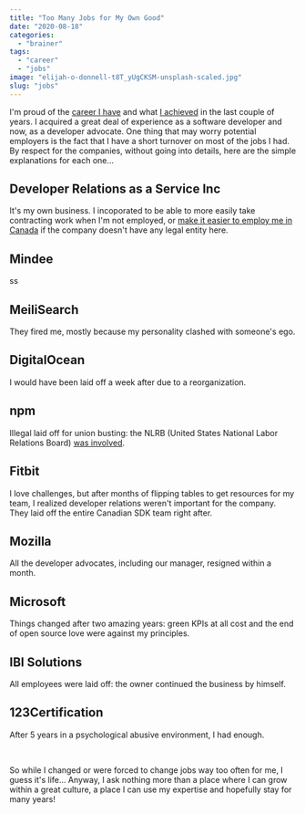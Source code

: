 ```yaml
---
title: "Too Many Jobs for My Own Good"
date: "2020-08-18"
categories: 
  - "brainer"
tags: 
  - "career"
  - "jobs"
image: "elijah-o-donnell-t8T_yUgCKSM-unsplash-scaled.jpg"
slug: "jobs"
---
```


I'm proud of the [career I have](https://www.linkedin.com/in/fredericharper) and what [I achieved](https://fred.dev/www/) in the last couple of years. I acquired a great deal of experience as a software developer and now, as a developer advocate. One thing that may worry potential employers is the fact that I have a short turnover on most of the jobs I had. By respect for the companies, without going into details, here are the simple explanations for each one...

## Developer Relations as a Service Inc

It's my own business. I incoporated to be able to more easily take contracting work when I'm not employed, or [make it easier to employ me in Canada](https://fred.dev/canada/) if the company doesn't have any legal entity here.

## Mindee

ss

## **MeiliSearch**

They fired me, mostly because my personality clashed with someone's ego.

## **DigitalOcean**

I would have been laid off a week after due to a reorganization.

## **npm**

Illegal laid off for union busting: the NLRB (United States National Labor Relations Board) [was involved](https://www.nlrb.gov/case/32-CA-238817).

## **Fitbit**

I love challenges, but after months of flipping tables to get resources for my team, I realized developer relations weren't important for the company. They laid off the entire Canadian SDK team right after.

## **Mozilla**

All the developer advocates, including our manager, resigned within a month.

## **Microsoft**

Things changed after two amazing years: green KPIs at all cost and the end of open source love were against my principles.

## **IBI Solutions**

All employees were laid off: the owner continued the business by himself.

## **123Certification**

After 5 years in a psychological abusive environment, I had enough.

 

So while I changed or were forced to change jobs way too often for me, I guess it's life... Anyway, I ask nothing more than a place where I can grow within a great culture, a place I can use my expertise and hopefully stay for many years!
